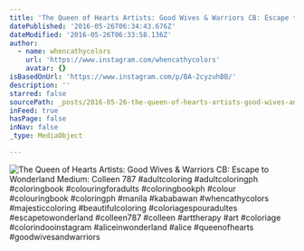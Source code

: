 ```yaml
---
title: 'The Queen of Hearts Artists: Good Wives & Warriors CB: Escape to Wonderland Medium: Colleen 787 #adultcoloring #adultcoloringph #coloringbook #colouringforadults #coloringbookph #colour #colouringbook #coloringph #manila #kababawan #whencathycolors #majesticcoloring #beautifulcoloring #coloriagespouradultes #escapetowonderland #colleen787 #colleen #arttherapy #art #coloriage #colorindooinstagram #aliceinwonderland #alice #queenofhearts #goodwivesandwarriors'
datePublished: '2016-05-26T06:34:43.676Z'
dateModified: '2016-05-26T06:33:58.136Z'
author:
  - name: whencathycolors
    url: 'https://www.instagram.com/whencathycolors'
    avatar: {}
isBasedOnUrl: 'https://www.instagram.com/p/BA-2cyzuhBB/'
description: ''
starred: false
sourcePath: _posts/2016-05-26-the-queen-of-hearts-artists-good-wives-and-warriors-cb-escap.md
inFeed: true
hasPage: false
inNav: false
_type: MediaObject

---
```

![The Queen of Hearts Artists: Good Wives & Warriors CB: Escape to Wonderland Medium: Colleen 787 #adultcoloring #adultcoloringph #coloringbook #colouringforadults #coloringbookph #colour #colouringbook #coloringph #manila #kababawan #whencathycolors #majesticcoloring #beautifulcoloring #coloriagespouradultes #escapetowonderland #colleen787 #colleen #arttherapy #art #coloriage #colorindooinstagram #aliceinwonderland #alice #queenofhearts #goodwivesandwarriors](https://scontent.cdninstagram.com/t51.2885-15/s640x640/sh0.08/e35/12424674_951342791626372_1779322237_n.jpg?ig_cache_key=MTE3MDYxMjQyNjM3NDc3ODk0NQ%3D%3D.2)